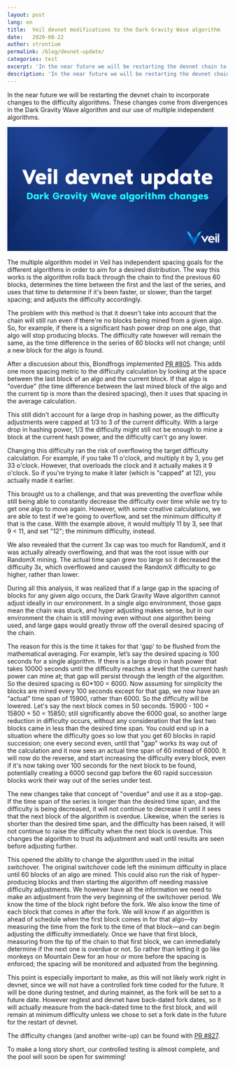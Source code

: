 ```yaml
---
layout: post
lang: en
title:  Veil devnet modifications to the Dark Gravity Wave algorithm
date:   2020-08-22
author: strontium
permalink: /blog/devnet-update/
categories: test
excerpt: 'In the near future we will be restarting the devnet chain to incorporate changes to the difficulty algorithms. These changes come from divergences in the Dark Gravity Wave algorithm and our use of multiple independent algorithms.'
description: 'In the near future we will be restarting the devnet chain to incorporate changes to the difficulty algorithms. These changes come from divergences in the Dark Gravity Wave algorithm and our use of multiple independent algorithms.'
---
```


In the near future we will be restarting the devnet chain to incorporate changes to the difficulty algorithms. These changes come from divergences in the Dark Gravity Wave algorithm and our use of multiple independent algorithms.

![](/uploads/blog/2020-08-22-devnet.png)

The multiple algorithm model in Veil has independent spacing goals for the different algorithms in order to aim for a desired distribution. The way this works is the algorithm rolls back through the chain to find the previous 60 blocks, determines the time between the first and the last of the series, and uses that time to determine if it's been faster, or slower, than the target spacing; and adjusts the difficulty accordingly.

The problem with this method is that it doesn't take into account that the chain will still run even if there're no blocks being mined from a given algo. So, for example, if there is a significant hash power drop on one algo, that algo will stop producing blocks. The difficulty rate however will remain the same, as the time difference in the series of 60 blocks will not change; until a new block for the algo is found.

After a discussion about this, Blondfrogs implemented [PR #805](https://github.com/Veil-Project/veil/pull/805). This adds one more spacing metric to the difficulty calculation by looking at the space between the last block of an algo and the current block. If that algo is "overdue" (the time difference between the last mined block of the algo and the current tip is more than the desired spacing), then it uses that spacing in the average calculation.

This still didn't account for a large drop in hashing power, as the difficulty adjustments were capped at 1/3 to 3 of the current difficulty. With a large drop in hashing power, 1/3 the difficulty might still not be enough to mine a block at the current hash power, and the difficulty can't go any lower.

Changing this difficulty ran the risk of overflowing the target difficulty calculation. For example, if you take 11 o'clock, and multiply it by 3, you get 33 o'clock. However, that overloads the clock and it actually makes it 9 o'clock. So if you're trying to make it later (which is "capped" at 12), you actually made it earlier.

This brought us to a challenge, and that was preventing the overflow while still being able to constantly decrease the difficulty over time while we try to get one algo to move again. However, with some creative calculations, we are able to test if we're going to overflow, and set the minimum difficulty if that is the case. With the example above, it would multiply 11 by 3, see that 9 < 11, and set "12"; the minimum difficulty, instead.

We also revealed that the current 3x cap was too much for RandomX, and it was actually already overflowing, and that was the root issue with our RandomX mining. The actual time span grew too large so it decreased the difficulty 3x, which overflowed and caused the RandomX difficulty to go higher, rather than lower.

During all this analysis, it was realized that if a large gap in the spacing of blocks for any given algo occurs, the Dark Gravity Wave algorithm cannot adjust ideally in our environment.  In a single algo environment, those gaps mean the chain was stuck, and hyper adjusting makes sense, but in our environment the chain is still moving even without one algorithm being used, and large gaps would greatly throw off the overall desired spacing of the chain.

The reason for this is the time it takes for that 'gap' to be flushed from the mathematical averaging. For example, let’s say the desired spacing is 100 seconds for a single algorithm. If there is a large drop in hash power that takes 10000 seconds until the difficulty reaches a level that the current hash power can mine at; that gap will persist through the length of the algorithm. So the desired spacing is 60*100 = 6000. Now assuming for simplicity the blocks are mined every 100 seconds except for that gap, we now have an “actual” time span of 15900, rather than 6000. So the difficulty will be lowered. Let's say the next block comes in 50 seconds. 15900 - 100 = 15800 + 50 = 15850; still significantly above the 6000 goal, so another large reduction in difficulty occurs, without any consideration that the last two blocks came in less than the desired time span. You could end up in a situation where the difficulty goes so low that you get 60 blocks in rapid succession; one every second even, until that "gap" works its way out of the calculation and it now sees an actual time span of 60 instead of 6000. It will now do the reverse, and start increasing the difficulty every block, even if it's now taking over 100 seconds for the next block to be found, potentially creating a 6000 second gap before the 60 rapid succession blocks work their way out of the series under test.

The new changes take that concept of "overdue" and use it as a stop-gap. If the time span of the series is longer than the desired time span, and the difficulty is being decreased, it will not continue to decrease it until it sees that the next block of the algorithm is overdue. Likewise, when the series is shorter than the desired time span, and the difficulty has been raised, it will not continue to raise the difficulty when the next block is overdue. This changes the algorithm to trust its adjustment and wait until results are seen before adjusting further.

This opened the ability to change the algorithm used in the initial switchover. The original switchover code left the minimum difficulty in place until 60 blocks of an algo are mined. This could also run the risk of hyper-producing blocks and then starting the algorithm off needing massive difficulty adjustments. We however have all the information we need to make an adjustment from the very beginning of the switchover period. We know the time of the block right before the fork. We also know the time of each block that comes in after the fork. We will know if an algorithm is ahead of schedule when the first block comes in for that algo—by measuring the time from the fork to the time of that block—and can begin adjusting the difficulty immediately. Once we have that first block, measuring from the tip of the chain to that first block, we can immediately determine if the next one is overdue or not. So rather than letting it go like monkeys on Mountain Dew for an hour or more before the spacing is enforced; the spacing will be monitored and adjusted from the beginning.

This point is especially important to make, as this will not likely work right in devnet, since we will not have a controlled fork time coded for the future. It will be done during testnet, and during mainnet, as the fork will be set to a future date. However regtest and devnet have back-dated fork dates, so it will actually measure from the back-dated time to the first block, and will remain at minimum difficulty unless we chose to set a fork date in the future for the restart of devnet.

The difficulty changes (and another write-up) can be found with [PR #827](https://github.com/Veil-Project/veil/pull/827).

To make a long story short, our controlled testing is almost complete, and the pool will soon be open for swimming!